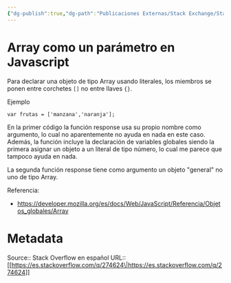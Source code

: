 ```yaml
---
{"dg-publish":true,"dg-path":"Publicaciones Externas/Stack Exchange/Stack Overflow en español/es.stackoverflow.com-274624.md","permalink":"/publicaciones-externas/stack-exchange/stack-overflow-en-espanol/es-stackoverflow-com-274624/","title":"Array como un parámetro en Javascript","hide":true,"noteIcon":"\"0\"","created":"2024-04-03T12:49:10.355-06:00","updated":"2024-04-05T16:43:55.459-06:00"}
---
```


# Array como un parámetro en Javascript

Para declarar una objeto de tipo Array usando literales, los miembros se ponen entre corchetes `[]` no entre llaves `{}`.

Ejemplo

    var frutas = ['manzana','naranja'];

En la primer código la función response usa su propio nombre como argumento, lo cual no aparentemente no ayuda en nada en este caso. Además, la función incluye la declaración de variables globales siendo la primera asignar un objeto a un literal de tipo número, lo cual me parece que tampoco ayuda en nada.

La segunda función response tiene como argumento un objeto "general" no uno de tipo Array.

Referencia:

- https://developer.mozilla.org/es/docs/Web/JavaScript/Referencia/Objetos_globales/Array

# Metadata
Source:: Stack Overflow en español
URL:: [[https://es.stackoverflow.com/q/274624\|https://es.stackoverflow.com/q/274624]]

